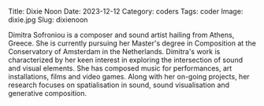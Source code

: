 Title: Dixie Noon
Date: 2023-12-12
Category: coders
Tags: coder
Image: dixie.jpg
Slug: dixienoon

Dimitra Sofroniou is a composer and sound artist hailing from Athens, Greece. She is currently pursuing her Master's degree in Composition at the Conservatory of Amsterdam in the Netherlands. Dimitra's work is characterized by her keen interest in exploring the intersection of sound and visual elements. She has composed music for performances, art installations, films and video games. Along with her on-going projects, her research focuses on spatialisation in sound, sound visualisation and generative composition.


<!-- 
<div class='auto-resizable-iframe'>
<div class="cyber-tile-big cyber-tile-vid fg-dark bg-blue">
<iframe
    src="https://www.youtube.com/embed/Iy_8G8r8VpQ?si=lFmE1_YRRZd2n_eE&amp;start=5748"
    title="YouTube video player" 
    frameborder="0" 
    allow="accelerometer; autoplay; clipboard-write; encrypted-media; gyroscope; picture-in-picture; web-share" 
    allowfullscreen>
</iframe>
</div>
</div>
 -->
